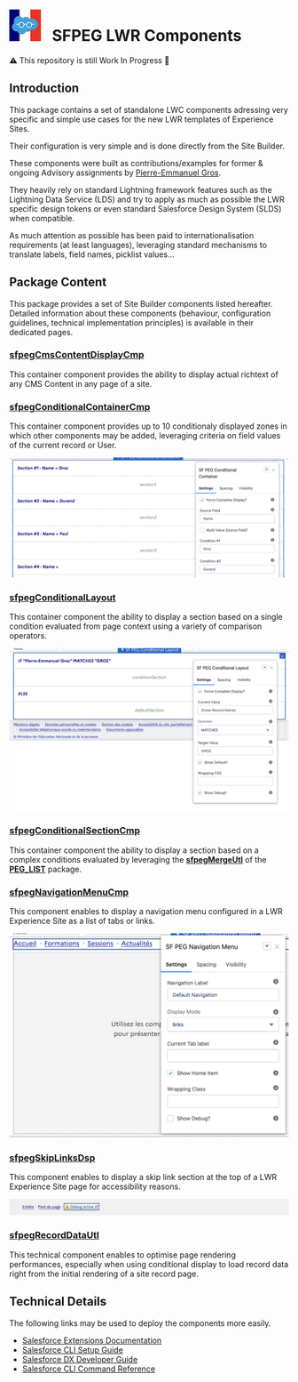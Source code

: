 # ![Logo](/media/Logo.png) &nbsp; SFPEG LWR Components

⚠️ This repository is still Work In Progress 🚧

## Introduction

This package contains a set of standalone LWC components adressing very specific and simple use cases
for the new LWR templates of Experience Sites.

Their configuration is very simple and is done directly from the Site Builder.

These components were built as contributions/examples for former & ongoing Advisory assignments by 
[Pierre-Emmanuel Gros](https://github.com/pegros). 

They heavily rely on standard Lightning framework features such as the Lightning Data Service (LDS) 
and try to apply as much as possible the LWR specific design tokens or even standard Salesforce
Design System (SLDS) when compatible. 

As much attention as possible has been paid to internationalisation requirements (at least languages),
leveraging standard mechanisms to translate labels, field names, picklist values...


## Package Content

This package provides a set of Site Builder components listed hereafter.
Detailed information about these components (behaviour, configuration guidelines,
technical implementation principles) is available in their dedicated pages.

### [sfpegCmsContentDisplayCmp](/help/sfpegCmsContentDisplayCmp.md)
This container component provides the ability to display actual richtext of any CMS Content in any page of a site.


### [sfpegConditionalContainerCmp](/help/sfpegConditionalContainerCmp.md)
This container component provides up to 10 conditionaly displayed zones in which other components
may be added, leveraging criteria on field values of the current record or User.

![Conditional Container](/media/sfpegConditionalContainerCmp.png)


### [sfpegConditionalLayout](/help/sfpegConditionalLayout.md)
This container component the ability to display a section based on a single condition
evaluated from page context using a variety of comparison operators.

![Conditional Layout](/media/sfpegConditionalLayout.png)


### [sfpegConditionalSectionCmp](/help/sfpegConditionalSectionCmp.md)
This container component the ability to display a section based on a complex conditions
evaluated by leveraging the **[sfpegMergeUtl](https://github.com/pegros/PEG_LIST/blob/master/help/sfpegMergeUtl.md)**
of the **[PEG_LIST](https://github.com/pegros/PEG_LIST)** package.


### [sfpegNavigationMenuCmp](/help/sfpegNavigationMenuCmp.md)
This component enables to display a navigation menu configured in a LWR Experience Site
as a list of tabs or links.

![Navigation Menu](/media/sfpegNavigationMenuCmp.png)


### [sfpegSkipLinksDsp](/help/sfpegSkipLinksDsp.md)
This component enables to display a skip link section at the top of a LWR Experience Site
page for accessibility reasons.

![Skip Links](/media/sfpegSkipLinksDsp.png)


### [sfpegRecordDataUtl](/help/sfpegRecordDataUtl.md)
This technical component enables to optimise page rendering performances,
especially when using conditional display to load record data right from
the initial rendering of a site record page.


## Technical Details

The following links may be used to deploy the components more easily.
* [Salesforce Extensions Documentation](https://developer.salesforce.com/tools/vscode/)
* [Salesforce CLI Setup Guide](https://developer.salesforce.com/docs/atlas.en-us.sfdx_setup.meta/sfdx_setup/sfdx_setup_intro.htm)
* [Salesforce DX Developer Guide](https://developer.salesforce.com/docs/atlas.en-us.sfdx_dev.meta/sfdx_dev/sfdx_dev_intro.htm)
* [Salesforce CLI Command Reference](https://developer.salesforce.com/docs/atlas.en-us.sfdx_cli_reference.meta/sfdx_cli_reference/cli_reference.htm)

